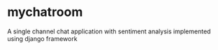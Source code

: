 # mychatroom
A single channel chat application with sentiment analysis implemented using django framework
